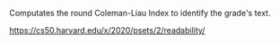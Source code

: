 Computates the round Coleman-Liau Index to identify the grade's text.

https://cs50.harvard.edu/x/2020/psets/2/readability/
